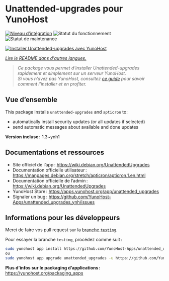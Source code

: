 <!--
Nota bene : ce README est automatiquement généré par <https://github.com/YunoHost/apps/tree/master/tools/readme_generator>
Il NE doit PAS être modifié à la main.
-->

# Unattended-upgrades pour YunoHost

[![Niveau d’intégration](https://dash.yunohost.org/integration/unattended_upgrades.svg)](https://ci-apps.yunohost.org/ci/apps/unattended_upgrades/) ![Statut du fonctionnement](https://ci-apps.yunohost.org/ci/badges/unattended_upgrades.status.svg) ![Statut de maintenance](https://ci-apps.yunohost.org/ci/badges/unattended_upgrades.maintain.svg)

[![Installer Unattended-upgrades avec YunoHost](https://install-app.yunohost.org/install-with-yunohost.svg)](https://install-app.yunohost.org/?app=unattended_upgrades)

*[Lire le README dans d'autres langues.](./ALL_README.md)*

> *Ce package vous permet d’installer Unattended-upgrades rapidement et simplement sur un serveur YunoHost.*  
> *Si vous n’avez pas YunoHost, consultez [ce guide](https://yunohost.org/install) pour savoir comment l’installer et en profiter.*

## Vue d’ensemble

This package installs `unattended-upgrades` and `apticron` to:

* automatically install security updates (or all updates if selected)
* send automatic messages about available and done updates


**Version incluse :** 1.3~ynh1
## Documentations et ressources

- Site officiel de l’app : <https://wiki.debian.org/UnattendedUpgrades>
- Documentation officielle utilisateur : <https://manpages.debian.org/stretch/apticron/apticron.1.en.html>
- Documentation officielle de l’admin : <https://wiki.debian.org/UnattendedUpgrades>
- YunoHost Store : <https://apps.yunohost.org/app/unattended_upgrades>
- Signaler un bug : <https://github.com/YunoHost-Apps/unattended_upgrades_ynh/issues>

## Informations pour les développeurs

Merci de faire vos pull request sur la [branche `testing`](https://github.com/YunoHost-Apps/unattended_upgrades_ynh/tree/testing).

Pour essayer la branche `testing`, procédez comme suit :

```bash
sudo yunohost app install https://github.com/YunoHost-Apps/unattended_upgrades_ynh/tree/testing --debug
ou
sudo yunohost app upgrade unattended_upgrades -u https://github.com/YunoHost-Apps/unattended_upgrades_ynh/tree/testing --debug
```

**Plus d’infos sur le packaging d’applications :** <https://yunohost.org/packaging_apps>
